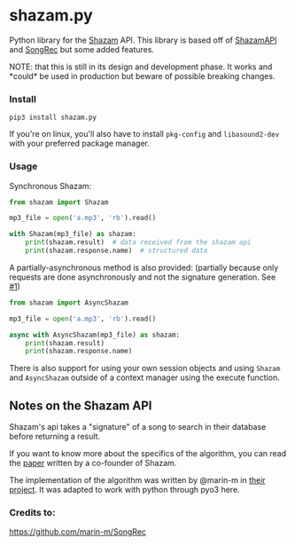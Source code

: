 # shazam.py

Python library for the [Shazam](https://shazam.com) API. This library is based off of [ShazamAPI](https://github.com/Numenorean/ShazamAPI) and [SongRec](https://github.com/marin-m/SongRec) but some added features.

NOTE: that this is still in its design and development phase. It works and \*could\* be used in production but beware of possible breaking changes.


### Install
```
pip3 install shazam.py
```

If you're on linux, you'll also have to install `pkg-config` and `libasound2-dev` with your preferred package manager.


### Usage

Synchronous Shazam:

```python
from shazam import Shazam

mp3_file = open('a.mp3', 'rb').read()

with Shazam(mp3_file) as shazam:
    print(shazam.result)  # data received from the shazam api
    print(shazam.response.name)  # structured data
```

A partially-asynchronous method is also provided:
(partially because only requests are done asynchronously and not the signature generation. See [#1](https://github.com/Middledot/shazam.py/issues/1))

```python
from shazam import AsyncShazam

mp3_file = open('a.mp3', 'rb').read()

async with AsyncShazam(mp3_file) as shazam:
    print(shazam.result)
    print(shazam.response.name)
```

There is also support for using your own session objects and using `Shazam` and `AsyncShazam` outside of
a context manager using the execute function.


## Notes on the Shazam API

Shazam's api takes a "signature" of a song to search in their database before returning a result.

If you want to know more about the specifics of the algorithm, you can read the [paper](https://www.ee.columbia.edu/~dpwe/papers/Wang03-shazam.pdf) written by a co-founder of Shazam.

The implementation of the algorithm was written by @marin-m in [their project](https://github.com/marin-m/SongRec).
It was adapted to work with python through pyo3 here.


### Credits to:

https://github.com/marin-m/SongRec
